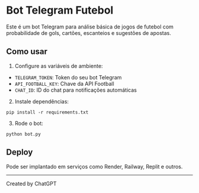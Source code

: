 # Bot Telegram Futebol

Este é um bot Telegram para análise básica de jogos de futebol com probabilidade de gols, cartões, escanteios e sugestões de apostas.

## Como usar

1. Configure as variáveis de ambiente:

- `TELEGRAM_TOKEN`: Token do seu bot Telegram
- `API_FOOTBALL_KEY`: Chave da API Football
- `CHAT_ID`: ID do chat para notificações automáticas

2. Instale dependências:

```
pip install -r requirements.txt
```

3. Rode o bot:

```
python bot.py
```

## Deploy

Pode ser implantado em serviços como Render, Railway, Replit e outros.

---

Created by ChatGPT
